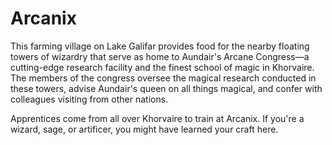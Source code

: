 # Arcanix

This farming village on Lake Galifar provides food for the nearby floating towers of wizardry that serve as home to Aundair's Arcane Congress—a cutting-edge research facility and the finest school of magic in Khorvaire. The members of the congress oversee the magical research conducted in these towers, advise Aundair's queen on all things magical, and confer with colleagues visiting from other nations.

Apprentices come from all over Khorvaire to train at Arcanix. If you're a wizard, sage, or artificer, you might have learned your craft here.
